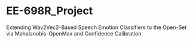 # EE-698R_Project
Extending Wav2Vec2-Based Speech Emotion Classifiers to the Open-Set via Mahalanobis-OpenMax and Confidence Calibration
